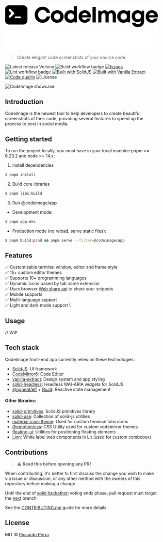 ![CodeImage logo](https://github.com/riccardoperra/codeimage/blob/main/codeimage-logo-black.png#gh-light-mode-only)
![CodeImage logo](https://github.com/riccardoperra/codeimage/blob/main/codeimage-logo-white.png#gh-dark-mode-only)

> Create elegant code screenshots of your source code.

![Latest release Version](https://img.shields.io/badge/dynamic/json?color=success&label=Version&query=version&url=https%3A%2F%2Fraw.githubusercontent.com%2Friccardoperra%2Fcodeimage%2Fmain%2Fpackage.json)
![Build workflow badge](https://img.shields.io/github/workflow/status/riccardoperra/codeimage/Build)
[![Issues](https://img.shields.io/github/issues/riccardoperra/codeimage)](https://github.com/riccardoperra/codeimage/issues)
![Lint workflow badge](https://img.shields.io/github/workflow/status/riccardoperra/codeimage/Lint?label=lint)
[![Built with SolidJS](https://img.shields.io/badge/Built%20with-SolidJS-blue)](https://github.com/solidjs/solid)
[![Built with Vanilla Extract](https://img.shields.io/badge/Built%20with-Vanilla%20Extract-ff69b4)](https://github.com/seek-oss/vanilla-extract)
[![Code quality](https://img.shields.io/lgtm/grade/javascript/github/riccardoperra/codeimage)](https://lgtm.com/projects/g/riccardoperra/codeimage/alerts/?mode=list)
![License](https://img.shields.io/github/license/riccardoperra/codeimage)

![CodeImage showcase](https://i.imgur.com/9mrRo7n.gif)

## Introduction

CodeImage is the newest tool to help developers to create beautiful screenshots of their code, providing several
features to speed up the process to post in social media.

## Getting started

To run the project locally, you must have in your local machine pnpm >= 6.23.2 and node >= 14.x;

1. Install dependencies

```bash
$ pnpm install
```

2. Build core libraries

```bash
$ pnpm libs:build
```

3. Run @codeimage/app

- Development mode:
```bash
$ pnpm app:dev
```

- Production mode (no reload, serve static files):
```bash
$ pnpm build:prod && pnpm serve --filter=@codeimage/app
```

## Features

✅ Customizable terminal window, editor and frame style \
✅ 15+ custom editor themes \
✅ Supports 10+ programming languages \
✅ Dynamic icons based by tab name extension \
✅ Uses browser [Web share api](https://developer.mozilla.org/en-US/docs/Web/API/Navigator/share) to share your snippets \
✅ Mobile supports \
✅ Multi-language support \
✅ Light and dark mode support \

## Usage

// WIP

## Tech stack

CodeImage front-end app currently relies on these technologies:

- [SolidJS](https://github.com/solidjs/solid): UI framework
- [CodeMirror6](https://codemirror.net/6/): Code Editor
- [vanilla-extract](https://github.com/seek-oss/vanilla-extract): Design system and app styling
- [solid-headless](https://github.com/LXSMNSYC/solid-headless): Headless WAI-ARIA widgets for SolidJS
- [@ngneat/elf](https://github.com/ngneat/elf) + [RxJS](https://github.com/ReactiveX/rxjs): Reactive state management

#### Other libraries:

- [solid-primitives](https://github.com/solidjs-community/solid-primitives): SolidJS primitives library
- [solid-use](https://github.com/LXSMNSYC/solid-use): Collection of solid-js utilities
- [material-icon-theme](https://github.com/PKief/vscode-material-icon-theme): Used for custom terminal tabs icons
- [@emotion/css](https://github.com/emotion-js/emotion/tree/main/packages/css): CSS Utility used for custom codemirror themes
- [floating-ui](https://github.com/floating-ui/floating-ui/): Utilities for positioning floating elements
- [Lion](https://github.com/ing-bank/lion): White label web components in Lit (used for custom combobox)

## Contributions

> :warning: **Read this before opening any PR!**

When contributing, it's better to first discuss the change you wish to make via issue or discussion, or any other method with the owners of this repository before making a change.

Until the end of [solid hackathon](https://hack.solidjs.com/) voting ends phase, pull request must target the [next](https://github.com/riccardoperra/codeimage/tree/next) branch

See the [CONTRIBUTING.md](/CONTRIBUTING.md) guide for more details.

## License

MIT © [Riccardo Perra](https://github.com/riccardoperra)
